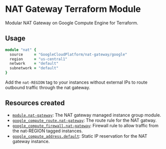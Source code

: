 # NAT Gateway Terraform Module

Modular NAT Gateway on Google Compute Engine for Terraform.

## Usage

```ruby
module "nat" {
  source     = "GoogleCloudPlatform/nat-gateway/google"
  region     = "us-central1"
  network    = "default"
  subnetwork = "default"
}
```

Add the `nat-REGION` tag to your instances without external IPs to route outbound traffic through the nat gateway.

## Resources created

- [`module.nat-gateway`](https://github.com/GoogleCloudPlatform/terraform-google-managed-instance-group): The NAT gateway managed instance group module.
- [`google_compute_route.nat-gateway`](https://www.terraform.io/docs/providers/google/r/compute_route.html): The route rule for the NAT gatway.
- [`google_compute_firewall.nat-gateway`](https://www.terraform.io/docs/providers/google/r/compute_firewall.html): Firewall rule to allow traffic from the nat-REGION tagged instances.
- [`google_compute_address.default`](https://www.terraform.io/docs/providers/google/r/compute_address.html): Static IP reservation for the NAT gateway instance.
